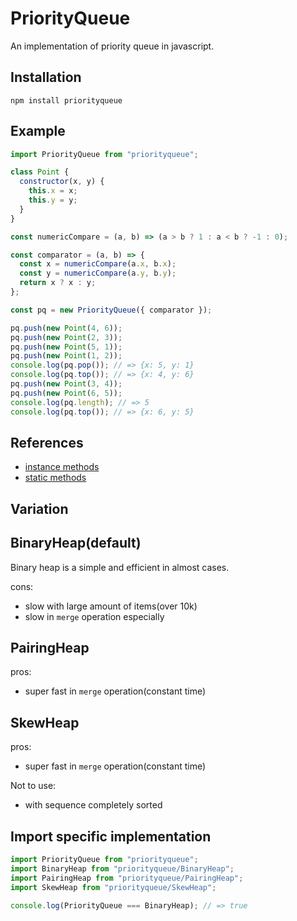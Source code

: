# PriorityQueue

An implementation of priority queue in javascript.

## Installation

```
npm install priorityqueue
```

## Example

```js
import PriorityQueue from "priorityqueue";

class Point {
  constructor(x, y) {
    this.x = x;
    this.y = y;
  }
}

const numericCompare = (a, b) => (a > b ? 1 : a < b ? -1 : 0);

const comparator = (a, b) => {
  const x = numericCompare(a.x, b.x);
  const y = numericCompare(a.y, b.y);
  return x ? x : y;
};

const pq = new PriorityQueue({ comparator });

pq.push(new Point(4, 6));
pq.push(new Point(2, 3));
pq.push(new Point(5, 1));
pq.push(new Point(1, 2));
console.log(pq.pop()); // => {x: 5, y: 1}
console.log(pq.top()); // => {x: 4, y: 6}
pq.push(new Point(3, 4));
pq.push(new Point(6, 5));
console.log(pq.length); // => 5
console.log(pq.top()); // => {x: 6, y: 5}
```

## References

- [instance methods](http://berlysia.github.io/priorityqueuejs/types/index.PriorityQueueInstance.html)
- [static methods](http://berlysia.github.io/priorityqueuejs/types/index.PriorityQueueStatic.html)

## Variation

## BinaryHeap(default)

Binary heap is a simple and efficient in almost cases.

cons:

- slow with large amount of items(over 10k)
- slow in `merge` operation especially

## PairingHeap

pros:

- super fast in `merge` operation(constant time)

## SkewHeap

pros:

- super fast in `merge` operation(constant time)

Not to use:

- with sequence completely sorted

## Import specific implementation

```js
import PriorityQueue from "priorityqueue";
import BinaryHeap from "priorityqueue/BinaryHeap";
import PairingHeap from "priorityqueue/PairingHeap";
import SkewHeap from "priorityqueue/SkewHeap";

console.log(PriorityQueue === BinaryHeap); // => true
```
